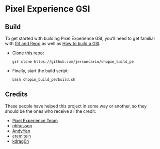 # Pixel Experience GSI

## Build

To get started with building Pixel Experience GSI, you'll need to get familiar with [Git and Repo](https://source.android.com/source/using-repo.html) as well as [How to build a GSI](https://github.com/phhusson/treble_experimentations/wiki/How-to-build-a-GSI%3F).

- Clone this repo:
  ```
  git clone https://github.com/jersoncarin/chopin_build_pe
  ```
- Finally, start the build script:
  ```
  bash chopin_build_pe/build.sh
  ```

## Credits

These people have helped this project in some way or another, so they should be the ones who receive all the credit:

- [Pixel Experience Team](https://download.pixelexperience.org/about)
- [phhusson](https://github.com/phhusson)
- [AndyYan](https://github.com/AndyCGYan)
- [eremitein](https://github.com/eremitein)
- [kdrag0n](https://github.com/kdrag0n)
